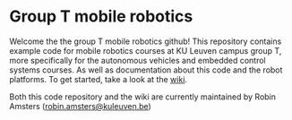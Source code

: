 # Group T mobile robotics

Welcome the the group T mobile robotics github! This repository contains example code for mobile robotics courses at KU Leuven campus group T, more specifically for the autonomous vehicles and embedded control systems courses. As well as documentation about this code and the robot platforms. To get started, take a look at the [wiki](https://github.com/RobinAmsters/GT_mobile_robotics/wiki). 

Both this code repository and the wiki are currently maintained by Robin Amsters (robin.amsters@kuleuven.be)
